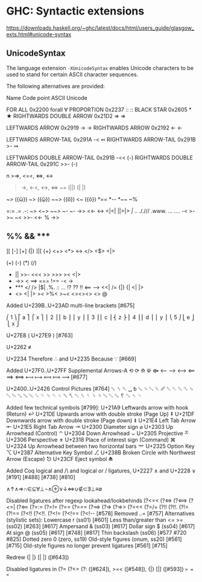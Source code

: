 # GHC: Syntactic extensions

https://downloads.haskell.org/~ghc/latest/docs/html/users_guide/glasgow_exts.html#unicode-syntax

## UnicodeSyntax

The language extension `-XUnicodeSyntax` enables Unicode characters to be used to stand for certain ASCII character sequences.

The following alternatives are provided:

Name                      Code point  ASCII  Unicode

FOR ALL                       0x2200  forall   ∀
PROPORTION                    0x2237  ::       ::
BLACK STAR                    0x2605  *        ★
RIGHTWARDS DOUBLE ARROW       0x21D2  =>       ⇒

LEFTWARDS ARROW               0x2919  ->       →
RIGHTWARDS ARROW              0x2192  <-       ←

LEFTWARDS ARROW-TAIL          0x291A  -<       ↢
RIGHTWARDS ARROW-TAIL         0x291B  >-       ↣

LEFTWARDS DOUBLE ARROW-TAIL   0x291B  -<<      (-)
RIGHTWARDS DOUBLE ARROW-TAIL  0x291C  >>-      (-)

n >=>, <=<, <=>, <->
>->, <-<, <->, <=>
~=
(||)  (| |)

~> ({ὣ}) ~> ({ᾤ}) ~~> ({ὅ}) <~ ({õ}) *== *-- *~~ ~%

=:=
.=
.-:
~>
<~>
~~>
~-
~-
->>
<<-
<->
<|<|
||>|>
_|_
..
././//
.www.
... ....
-< >- >~ ~< >>- <<- % ->>
## %% && ***
][
[-]
[+]
{|}
]|[
{+}
<+>
<*>
<->
</>
<$>
<|>

(+)
(-)
(*)
(/)










* || >>- <<< >> >>> >< <|>
* ->> < ==> === !== -< ->
* *** </ />  |$| .%. :: ... !? ?? !! <==  --> <<| /= {|} {| <| |> 
* <> <| |> >< >%< >~< <><><> <>  @

Added U+239B..U+23AD multi-line brackets [#675]


⎛ 1 ⎞ ⎡ a ⎤ ⎧ x ⎫
⎜ 2 ⎟ ⎢ b ⎥ ⎪ y ⎪
⎜ 3 ⎟ ⎢ c ⎥ ⎨ z ⎬
⎜ 4 ⎟ ⎢ d ⎥ ⎪ y ⎪
⎝ 5 ⎠ ⎣ e ⎦ ⎩ x ⎭

U+27E8 ⟨ U+27E9 ⟩ [#763]

U+2262 ≢

U+2234 Therefore ∴ and U+2235 Because ∵ [#669]

Added U+27F0..U+27FF Supplemental Arrows-A 
⟲ ⟳
⟰ ⟱ 
⟴ 
⟵ ⟶
⟷ 
⟸ ⟹ ⟺ ⟻ ⟼ 
⟽ ⟾ 
⟿ 
[#677]

U+2400..U+2426 Control Pictures [#764]
␆
␈
␇
␣
␢ ␘ ␍
␐
␡
␥ ␔ ␑ ␓ ␒ ␙ ␃ ␄ ␗ ␅ ␛ ␜ ␌ ␝ ␉ ␊ ␕ ␤ ␀ ␞ ␏ ␎ ␠ ␁ ␂ 
␚ ␦ ␖ ␟ ␋

Added few technical symbols [#799]:
U+21A9 Leftwards arrow with hook (Return) ↩
U+21DE Upwards arrow with double stroke (Page Up) ⇞
U+21DF Downwards arrow with double stroke (Page down) ⇟
U+21E4 Left Tab Arrow ⇤
U+21E5 Right Tab Arrow ⇥
U+2300 Diameter sign ⌀
U+2303 Up Arrowhead (Control) ⌃
U+2304 Down Arrowhead ⌄
U+2305 Projective ⌅
U+2306 Perspective ⌆
U+2318 Place of interest sign (Command) ⌘
U+2324 Up Arrowhead between two horizontal bars ⌤
U+2325 Option Key ⌥
U+2387 Alternative Key Symbol ⎇
U+238B Broken Circle with Northwest Arrow (Escape) ⎋
U+23CF Eject symbol ⏏

Added Coq logical and /\ and logical or \/ ligatures, 
U+2227 ∧ and U+2228 ∨ [#191] [#488] [#738] [#810]

∧↑∧⇒∩∈⊆∀⊥¬∧⊕∨↓⇔∪∉⊂∃⊥≡∅

Disabled ligatures after regexp lookahead/lookbehinds (?<=< (?<=> (?<==> (?<=| (?<== (?=:= (?=!= (?== (?=== (?==> (?=> (?=>> (?=<< (?=/= (?!! (?!!. (?!= (?!== (?<!! (?<!!. (?<!= (?<!== (?<!-- [#578]
Removed ..= [#757]
Alternatives (stylistic sets):
Lowercase r (ss01) [#601]
Less than/greater than <= >= (ss02) [#263] [#617]
Ampersand & (ss03) [#617]
Dollar sign $ (ss04) [#617]
At sign @ (ss05) [#617] [#748] [#817]
Thin backslash (ss06) [#577 #720 #825]
Dotted zero 0 (zero, ss19)
Old-style figures (onum, ss20) [#561] [#715]
Old-style figures no longer prevent ligatures [#561] [#715]

Redrew {| |} [| |] ([#643])

Disabled ligatures in (?= 
(?<= (?: ([#624]), >=< ([#548]), {|} [|] ([#593])
`> = <`
